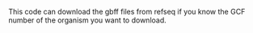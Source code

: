 This code can download the gbff files from refseq if you know the GCF number of the organism you want to download.
